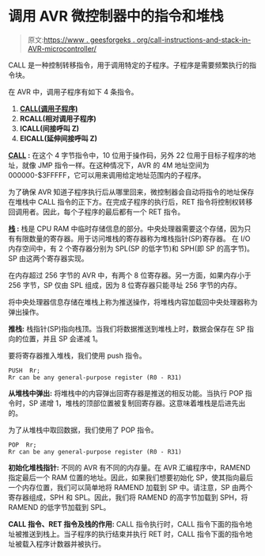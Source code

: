 # 调用 AVR 微控制器中的指令和堆栈

> 原文:[https://www . geesforgeks . org/call-instructions-and-stack-in-AVR-microcontroller/](https://www.geeksforgeeks.org/call-instructions-and-stack-in-avr-microcontroller/)

CALL 是一种控制转移指令，用于调用特定的子程序。子程序是需要频繁执行的指令块。

在 AVR 中，调用子程序有如下 4 条指令。

1.  **[CALL(调用子程序)](https://www.geeksforgeeks.org/subroutine-subroutine-nesting-and-stack-memory/)**
2.  **RCALL(相对调用子程序)**
3.  **ICALL(间接呼叫 Z)**
4.  **EICALL(延伸间接呼叫 Z)**

**[CALL](https://www.geeksforgeeks.org/subroutine-subroutine-nesting-and-stack-memory/) :**
在这个 4 字节指令中，10 位用于操作码，另外 22 位用于目标子程序的地址，就像 JMP 指令一样。在这种情况下，AVR 的 4M 地址空间为 000000-$3FFFFF，它可以用来调用给定地址范围内的子程序。

为了确保 AVR 知道子程序执行后从哪里回来，微控制器会自动将指令的地址保存在堆栈中 CALL 指令的正下方。在完成子程序的执行后，RET 指令将控制权转移回调用者。因此，每个子程序的最后都有一个 RET 指令。

**[栈](https://www.geeksforgeeks.org/subroutine-subroutine-nesting-and-stack-memory/) :**
栈是 CPU RAM 中临时存储信息的部分。中央处理器需要这个存储，因为只有有限数量的寄存器。用于访问堆栈的寄存器称为堆栈指针(SP)寄存器。
在 I/O 内存空间中，有 2 个寄存器分别为 SPL(SP 的低字节)和 SPH(即
SP 的高字节)。SP 由这两个寄存器实现。

在内存超过 256 字节的 AVR 中，有两个 8 位寄存器。另一方面，如果内存小于 256 字节，SP 仅由 SPL 组成，因为 8 位寄存器只能寻址 256 字节的内存。

将中央处理器信息存储在堆栈上称为推送操作，将堆栈内容加载回中央处理器称为弹出操作。

**推栈:**
栈指针(SP)指向栈顶。当我们将数据推送到堆栈上时，数据会保存在 SP 指向的位置，并且 SP 会递减 1。

要将寄存器推入堆栈，我们使用 push 指令。

```
PUSH  Rr; 
Rr can be any general-purpose register (R0 - R31)

```

**从堆栈中弹出:**
将堆栈中的内容弹出回寄存器是推送的相反功能。当执行 POP 指令时，SP 递增 1，堆栈的顶部位置被复制回寄存器。这意味着堆栈是后进先出的。

为了从堆栈中取回数据，我们使用了 POP 指令。

```
POP  Rr; 
Rr can be any general-purpose register (R0 - R31)

```

**初始化堆栈指针:**
不同的 AVR 有不同的内存量。在 AVR 汇编程序中，RAMEND 指定最后一个 RAM 位置的地址。因此，如果我们想要初始化 SP，使其指向最后一个内存位置，我们可以简单地将 RAMEND 加载到 SP 中。请注意，SP 由两个寄存器组成，SPH 和 SPL。因此，我们将 RAMEND 的高字节加载到 SPH，将 RAMEND 的低字节加载到 SPL。

**CALL 指令、RET 指令及栈的作用:**
CALL 指令执行时，CALL 指令下面的指令地址被推送到栈上。当子程序的执行结束并执行 RET 时，CALL 指令下面的指令地址被载入程序计数器并被执行。